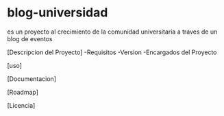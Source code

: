 # blog-universidad
es un proyecto  al crecimiento de la comunidad universitaria a traves de un blog de eventos


[Descripcion del Proyecto]
  -Requisitos
  -Version
  -Encargados del Proyecto
  
  [uso]
  
  [Documentacion]
  
  [Roadmap]
  
  [Licencia]
  
  
